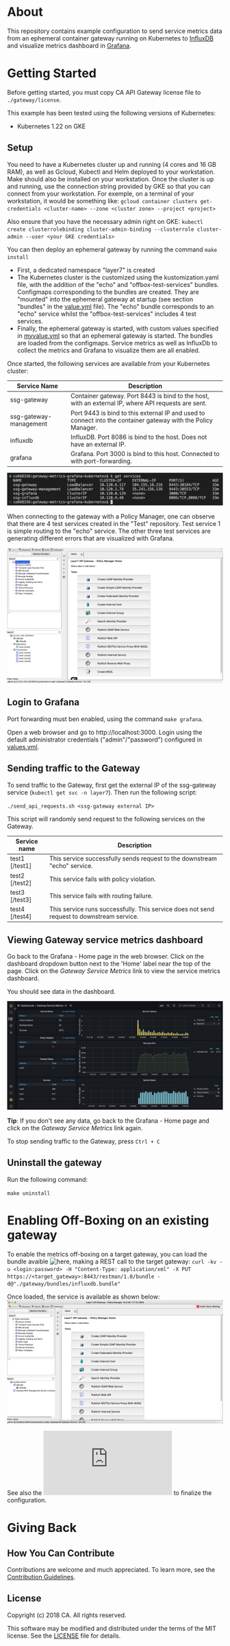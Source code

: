 # About
This repository contains example configuration to send service metrics data from an ephemeral container gateway running on Kubernetes to [InfluxDB](https://www.influxdata.com) and visualize metrics dashboard in [Grafana](https://grafana.com).

# Getting Started
Before getting started, you must copy CA API Gateway license file to `./gateway/license`.

This example has been tested using the following versions of Kubernetes:
* Kubernetes 1.22 on GKE

## Setup
You need to have a Kubernetes cluster up and running (4 cores and 16 GB RAM), as well as Gcloud, Kubectl and Helm deployed to your workstation. Make should also be installed on your workstation.
Once the cluster is up and running, use the connection string provided by GKE so that you can connect from your workstation. For exemple, on a terminal of your workstation, it would be something like:
`gcloud container clusters get-credentials <cluster-name> --zone <cluster zone> --project <project>`

Also ensure that you have the necessary admin right on GKE:
`kubectl create clusterrolebinding cluster-admin-binding --clusterrole cluster-admin --user <your GKE credentials>`

You can then deploy an ephemeral gateway by running the command 
`make install`

* First, a dedicated namespace "layer7" is created
* The Kubernetes cluster is the customized using the kustomization.yaml file, with the addition of the "echo" and "offbox-test-services" bundles. Configmaps corresponding to the bundles are created. They are "mounted" into the ephemeral gateway at startup (see section "bundles" in the [value.yml](https://github.com/CAAPIM/apim-charts/blob/stable/charts/gateway/values.yaml) file). The "echo" bundle corresponds to an "echo" service whilst the "offbox-test-services" includes 4 test services.
* Finally, the ephemeral gateway is started, with custom values specified in [myvalue.yml](./helm/myvalues.yaml) so that an ephemeral gateway is started. The bundles are loaded from the configmaps. Service metrics as well as InfluxDb to collect the metrics and Grafana to visualize them are all enabled.

Once started, the following services are available from your Kubernetes cluster:

| Service Name | Description |
| --------|---------|
| ssg-gateway | Container gateway. Port 8443 is bind to the host, with an external IP, where API requests are sent. |
| ssg-gateway-management | Port 9443 is bind to this external IP and used to connect into the container gateway with the Policy Manager. |
| influxdb | InfluxDB. Port 8086 is bind to the host. Does not have an external IP. |
| grafana | Grafana. Port 3000 is bind to this host. Connected to with port-forwarding. |

![Kubernetes services](./img/services.png)

When connecting to the gateway with a Policy Manager, one can observe that there are 4 test services created in the "Test" repository. Test service 1 is simple routing to the "echo" service. The other three test services are generating different errors that are visualized with Grafana.

![Test services](./img/testServices.png)

## Login to Grafana
Port forwarding must ben enabled, using the command `make grafana`.

Open a web browser and go to http://localhost:3000. Login using the default administrator credentials ("admin"/"password") configured in [values.yml](https://github.com/CAAPIM/apim-charts/blob/stable/charts/gateway/values.yaml). 

## Sending traffic to the Gateway
To send traffic to the Gateway, first get the external IP of the ssg-gateway service (`kubectl get svc -n layer7`). Then run the following script:

`./send_api_requests.sh <ssg-gateway external IP>`

This script will randomly send request to the following services on the Gateway.

| Service name | Description |
| --------|--------- |
| test1 [/test1] | This service successfully sends request to the downstream "echo" service. |
| test2 [/test2] | This service fails with policy violation. |
| test3 [/test3] | This service fails with routing failure. |
| test4 [/test4] | This service runs successfully. This service does not send request to downstream service. |

## Viewing Gateway service metrics dashboard
Go back to the Grafana - Home page in the web browser. Click on the dashboard dropdown button next to the 'Home' label near the top of the page. Click on the *Gateway Service Metrics* link to view the service metrics dashboard.

You should see data in the dashboard.

![Gateway Service Metrics dashboard](./img/dashboard.png)

**Tip**: If you don't see any data, go back to the Grafana - Home page and click on the *Gateway Service Metrics* link again.

To stop sending traffic to the Gateway, press `Ctrl + C`

## Uninstall the gateway
Run the following command:

`make uninstall`

# Enabling Off-Boxing on an existing gateway
To enable the metrics off-boxing on a target gateway, you can load the bundle avaible ![here](./gateway/bundles/offbox-test-services.bundle), making a REST call to the target gateway: 
`curl -kv -u <login:password> -H "Content-Type: application/xml" -X PUT https://<target_gateway>:8443/restman/1.0/bundle -d@"./gateway/bundles/influxdb.bundle"`

Once loaded, the service is available as shown below:
![Off-box service](./img/offbox.png)

See also the ![documentation](https://techdocs.broadcom.com/us/en/ca-enterprise-software/layer7-api-management/api-gateway/10-1/learning-center/overview-of-the-policy-manager/gateway-dashboard/configure-gateway-for-external-service-metrics.html) to finalize the configuration.

# Giving Back
## How You Can Contribute
Contributions are welcome and much appreciated. To learn more, see the [Contribution Guidelines][contributing].

## License

Copyright (c) 2018 CA. All rights reserved.

This software may be modified and distributed under the terms
of the MIT license. See the [LICENSE][license-link] file for details.


 [license-link]: /LICENSE
 [contributing]: /CONTRIBUTING.md
